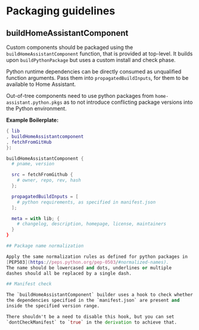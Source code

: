 # Packaging guidelines

## buildHomeAssistantComponent

Custom components should be packaged using the
 `buildHomeAssistantComponent` function, that is provided at top-level.
It builds upon `buildPythonPackage` but uses a custom install and check
phase.

Python runtime dependencies can be directly consumed as unqualified
function arguments. Pass them into `propagatedBuildInputs`, for them to
be available to Home Assistant.

Out-of-tree components need to use python packages from
`home-assistant.python.pkgs` as to not introduce conflicting package
versions into the Python environment.


**Example Boilerplate:**

```nix
{ lib
, buildHomeAssistantcomponent
, fetchFromGitHub
}:

buildHomeAssistantComponent {
  # pname, version

  src = fetchFromGithub {
    # owner, repo, rev, hash
  };

  propagatedBuildInputs = [
    # python requirements, as specified in manifest.json
  ];

  meta = with lib; {
    # changelog, description, homepage, license, maintainers
  }
}

## Package name normalization

Apply the same normalization rules as defined for python packages in
[PEP503](https://peps.python.org/pep-0503/#normalized-names).
The name should be lowercased and dots, underlines or multiple
dashes should all be replaced by a single dash.

## Manifest check

The `buildHomeAssistantComponent` builder uses a hook to check whether
the dependencies specified in the `manifest.json` are present and
inside the specified version range.

There shouldn't be a need to disable this hook, but you can set
`dontCheckManifest` to `true` in the derivation to achieve that.
